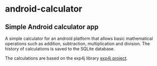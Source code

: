 # android-calculator
<h2>Simple Android calculator app</h2>
<p>A simple calculator for an android platform that allows basic mathematical operations such as addition, subtraction, multiplication and division. The history of calculations is saved to the SQLite database.</p>
<p>The calculations are based on the exp4j library <a href="https://github.com/fasseg/exp4j">exp4j project</a>.
